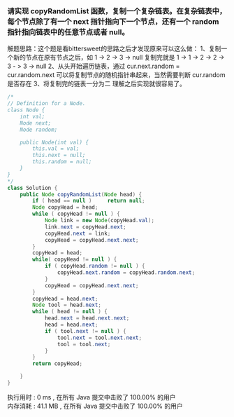 ### 请实现 copyRandomList 函数，复制一个复杂链表。在复杂链表中，每个节点除了有一个 next 指针指向下一个节点，还有一个 random 指针指向链表中的任意节点或者 null。

解题思路：这个题是看bittersweet的思路之后才发现原来可以这么做：
    1、复制一个新的节点在原有节点之后，如 1 -> 2 -> 3 -> null 复制完就是 1 -> 1 -> 2 -> 2 -> 3 - > 3 -> null
    2、从头开始遍历链表，通过 cur.next.random = cur.random.next 可以将复制节点的随机指针串起来，当然需要判断 cur.random 是否存在
    3、将复制完的链表一分为二
    理解之后实现就很容易了。

```java
/*
// Definition for a Node.
class Node {
    int val;
    Node next;
    Node random;

    public Node(int val) {
        this.val = val;
        this.next = null;
        this.random = null;
    }
}
*/
class Solution {
    public Node copyRandomList(Node head) {
        if ( head == null )     return null;
        Node copyHead = head;
        while ( copyHead != null ) {
            Node link = new Node(copyHead.val);
            link.next = copyHead.next;
            copyHead.next = link;
            copyHead = copyHead.next.next;
        }
        copyHead = head;
        while( copyHead != null ) {
            if ( copyHead.random != null ) {
                copyHead.next.random = copyHead.random.next;
            }
            copyHead = copyHead.next.next;
        }
        copyHead = head.next;
        Node tool = head.next;
        while ( head != null ) {
            head.next = head.next.next;
            head = head.next;
            if ( tool.next != null ) {
                tool.next = tool.next.next;
                tool = tool.next;
            }
        }
        return copyHead;

    }
}
```

执行用时 :
0 ms
, 在所有 Java 提交中击败了
100.00%
的用户
<br>内存消耗 :
41.1 MB
, 在所有 Java 提交中击败了
100.00%
的用户